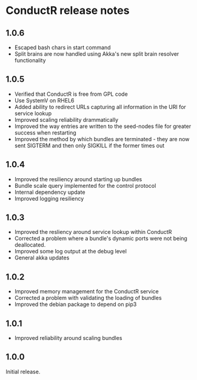 # ConductR release notes


## 1.0.6

* Escaped bash chars in start command
* Split brains are now handled using Akka's new split brain resolver functionality

## 1.0.5

* Verified that ConductR is free from GPL code
* Use SystemV on RHEL6
* Added ability to redirect URLs capturing all information in the URI for service lookup
* Improved scaling reliability drammatically
* Improved the way entries are written to the seed-nodes file for greater success when restarting
* Improved the method by which bundles are terminated - they are now sent SIGTERM and then only SIGKILL if the former times out

## 1.0.4

* Improved the resiliency around starting up bundles
* Bundle scale query implemented for the control protocol
* Internal dependency update
* Improved logging resiliency

## 1.0.3

* Improved the resliency around service lookup within ConductR
* Corrected a problem where a bundle's dynamic ports were not being deallocated.
* Improved some log output at the debug level
* General akka updates

## 1.0.2

* Improved memory management for the ConductR service
* Corrected a problem with validating the loading of bundles
* Improved the debian package to depend on pip3

## 1.0.1

* Improved reliability around scaling bundles

## 1.0.0

Initial release.
